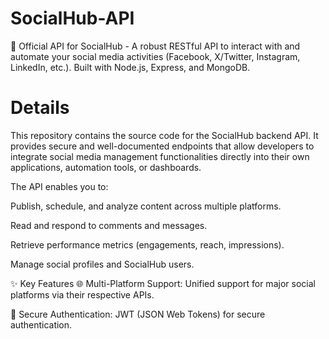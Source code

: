 # SocialHub-API
🚀 Official API for SocialHub - A robust RESTful API to interact with and automate your social media activities (Facebook, X/Twitter, Instagram, LinkedIn, etc.). Built with Node.js, Express, and MongoDB.

# Details
This repository contains the source code for the SocialHub backend API. It provides secure and well-documented endpoints that allow developers to integrate social media management functionalities directly into their own applications, automation tools, or dashboards.

The API enables you to:

Publish, schedule, and analyze content across multiple platforms.

Read and respond to comments and messages.

Retrieve performance metrics (engagements, reach, impressions).

Manage social profiles and SocialHub users.

✨ Key Features
🌐 Multi-Platform Support: Unified support for major social platforms via their respective APIs.

🔐 Secure Authentication: JWT (JSON Web Tokens) for secure authentication.

